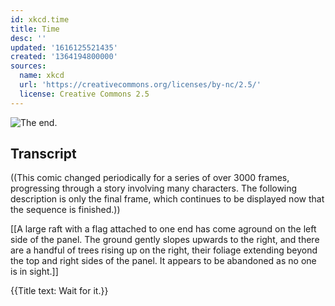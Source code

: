 ```yaml
---
id: xkcd.time
title: Time
desc: ''
updated: '1616125521435'
created: '1364194800000'
sources:
  name: xkcd
  url: 'https://creativecommons.org/licenses/by-nc/2.5/'
  license: Creative Commons 2.5
---
```

![The end.](https://imgs.xkcd.com/comics/time.png)

## Transcript
((This comic changed periodically for a series of over 3000 frames, progressing through a story involving many characters. The following description is only the final frame, which continues to be displayed now that the sequence is finished.))

[[A large raft with a flag attached to one end has come aground on the left side of the panel. The ground gently slopes upwards to the right, and there are a handful of trees rising up on the right, their foliage extending beyond the top and right sides of the panel. It appears to be abandoned as no one is in sight.]]

{{Title text: Wait for it.}}
